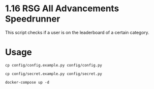 # 1.16 RSG All Advancements Speedrunner

This script checks if a user is on the leaderboard of a certain category. 

# Usage
```
cp config/config.example.py config/config.py
```
```
cp config/secret.example.py config/secret.py
```
```
docker-compose up -d
```
